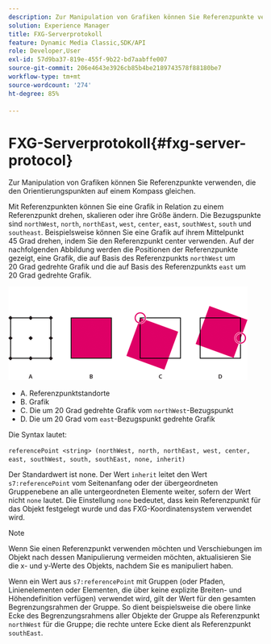 ```yaml
---
description: Zur Manipulation von Grafiken können Sie Referenzpunkte verwenden, die den Orientierungspunkten auf einem Kompass gleichen.
solution: Experience Manager
title: FXG-Serverprotokoll
feature: Dynamic Media Classic,SDK/API
role: Developer,User
exl-id: 57d9ba37-819e-455f-9b22-bd7aabffe007
source-git-commit: 206e4643e3926cb85b4be2189743578f88180be7
workflow-type: tm+mt
source-wordcount: '274'
ht-degree: 85%

---
```


# FXG-Serverprotokoll{#fxg-server-protocol}

Zur Manipulation von Grafiken können Sie Referenzpunkte verwenden, die den Orientierungspunkten auf einem Kompass gleichen.

Mit Referenzpunkten können Sie eine Grafik in Relation zu einem Referenzpunkt drehen, skalieren oder ihre Größe ändern. Die Bezugspunkte sind `northWest`, `north`, `northEast`, `west`, `center`, `east`, `southWest`, `south` und `southeast`. Beispielsweise können Sie eine Grafik auf ihrem Mittelpunkt 45 Grad drehen, indem Sie den Referenzpunkt center verwenden. Auf der nachfolgenden Abbildung werden die Positionen der Referenzpunkte gezeigt, eine Grafik, die auf Basis des Referenzpunkts `northWest` um 20 Grad gedrehte Grafik und die auf Basis des Referenzpunkts `east` um 20 Grad gedrehte Grafik.

![](assets/wp_ref_points.png)

* A. Referenzpunktstandorte
* B. Grafik
* C. Die um 20 Grad gedrehte Grafik vom `northWest`-Bezugspunkt
* D. Die um 20 Grad vom `east`-Bezugspunkt gedrehte Grafik

Die Syntax lautet:

`referencePoint <string> (northWest, north, northEast, west, center, east, southWest, south, southEast, none, inherit)`

Der Standardwert ist none. Der Wert `inherit` leitet den Wert `s7:referencePoint` vom Seitenanfang oder der übergeordneten Gruppenebene an alle untergeordneten Elemente weiter, sofern der Wert nicht `none` lautet. Die Einstellung `none` bedeutet, dass kein Referenzpunkt für das Objekt festgelegt wurde und das FXG-Koordinatensystem verwendet wird.

>[!NOTE]
>
>Wenn Sie einen Referenzpunkt verwenden möchten und Verschiebungen im Objekt nach dessen Manipulierung vermeiden möchten, aktualisieren Sie die x- und y-Werte des Objekts, nachdem Sie es manipuliert haben.

Wenn ein Wert aus `s7:referencePoint` mit Gruppen (oder Pfaden, Linienelementen oder Elementen, die über keine explizite Breiten- und Höhendefinition verfügen) verwendet wird, gilt der Wert für den gesamten Begrenzungsrahmen der Gruppe. So dient beispielsweise die obere linke Ecke des Begrenzungsrahmens aller Objekte der Gruppe als Referenzpunkt `northWest` für die Gruppe; die rechte untere Ecke dient als Referenzpunkt `southEast`.
